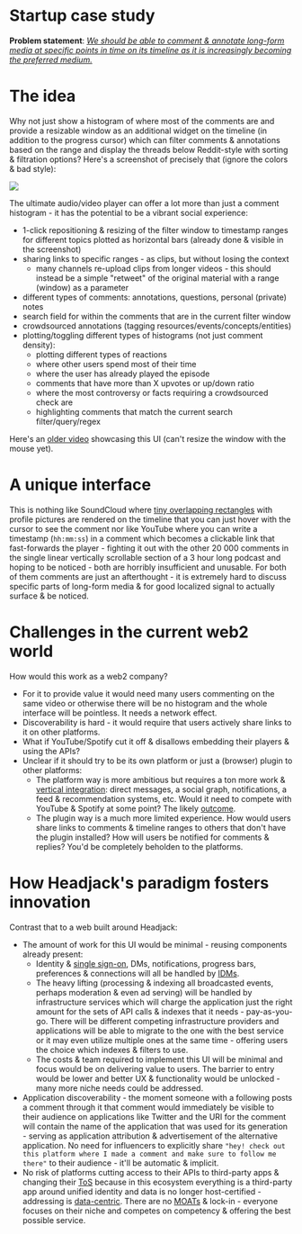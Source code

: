 # Startup case study

**Problem statement**: <u>*We should be able to comment & annotate long-form media at specific points in time on its timeline as it is increasingly becoming the preferred medium.*</u>

<!-- toc -->

# The idea

Why not just show a histogram of where most of the comments are and provide a resizable window as an additional widget on the timeline (in addition to the progress cursor) which can filter comments & annotations based on the range and display the threads below Reddit-style with sorting & filtration options? Here's a screenshot of precisely that (ignore the colors & bad style):

<img src="/img/startup_case_study.png"/>

The ultimate audio/video player can offer a lot more than just a comment histogram - it has the potential to be a vibrant social experience:
- 1-click repositioning & resizing of the filter window to timestamp ranges for different topics plotted as horizontal bars (already done & visible in the screenshot)
- sharing links to specific ranges - as clips, but without losing the context
    - many channels re-upload clips from longer videos - this should instead be a simple "retweet" of the original material with a range (window) as a parameter
- different types of comments: annotations, questions, personal (private) notes
- search field for within the comments that are in the current filter window
- crowdsourced annotations (tagging resources/events/concepts/entities)
- plotting/toggling different types of histograms (not just comment density):
    - plotting different types of reactions
    - where other users spend most of their time
    - where the user has already played the episode
    - comments that have more than X upvotes or up/down ratio
    - where the most controversy or facts requiring a crowdsourced check are
    - highlighting comments that match the current search filter/query/regex

Here's an [older video](https://www.youtube.com/watch?v=xsJvFr9v7Nk) showcasing this UI (can't resize the window with the mouse yet).

# A unique interface

This is nothing like SoundCloud where [tiny overlapping rectangles](https://soundcloud.com/liluzivert/for-fun-prod-by-beatsbyjeff) with profile pictures are rendered on the timeline that you can just hover with the cursor to see the comment nor like YouTube where you can write a timestamp (`hh:mm:ss`) in a comment which becomes a clickable link that fast-forwards the player - fighting it out with the other 20 000 comments in the single linear vertically scrollable section of a 3 hour long podcast and hoping to be noticed - both are horribly insufficient and unusable. For both of them comments are just an afterthought - it is extremely hard to discuss specific parts of long-form media & for good localized signal to actually surface & be noticed.

# Challenges in the current web2 world

How would this work as a web2 company?

- For it to provide value it would need many users commenting on the same video or otherwise there will be no histogram and the whole interface will be pointless. It needs a network effect.
- Discoverability is hard - it would require that users actively share links to it on other platforms.
- What if YouTube/Spotify cut it off & disallows embedding their players & using the APIs?
- Unclear if it should try to be its own platform or just a (browser) plugin to other platforms:
    - The platform way is more ambitious but requires a ton more work & [vertical integration](TODO.md#vertical-integration-vs-specialization--competition): direct messages, a social graph, notifications, a feed & recommendation systems, etc. Would it need to compete with YouTube & Spotify at some point? The likely [outcome](images/startup_failure_outcome.jpg).
    - The plugin way is a much more limited experience. How would users share links to comments & timeline ranges to others that don't have the plugin installed? How will users be notified for comments & replies? You'd be completely beholden to the platforms.

# How Headjack's paradigm fosters innovation

Contrast that to a web built around Headjack:

- The amount of work for this UI would be minimal - reusing components already present:
    - Identity & [single sign-on](https://en.wikipedia.org/wiki/Single_sign-on), DMs, notifications, progress bars, preferences & connections will all be handled by [IDMs](IDM.md).
    - The heavy lifting (processing & indexing all broadcasted events, perhaps moderation & even ad serving) will be handled by infrastructure services which will charge the application just the right amount for the sets of API calls & indexes that it needs - pay-as-you-go. There will be different competing infrastructure providers and applications will be able to migrate to the one with the best service or it may even utilize multiple ones at the same time - offering users the choice which indexes & filters to use.
    - The costs & team required to implement this UI will be minimal and focus would be on delivering value to users. The barrier to entry would be lower and better UX & functionality would be unlocked - many more niche needs could be addressed.
- Application discoverability - the moment someone with a following posts a comment through it that comment would immediately be visible to their audience on applications like Twitter and the URI for the comment will contain the name of the application that was used for its generation - serving as application attribution & advertisement of the alternative application. No need for influencers to explicitly share `"hey! check out this platform where I made a comment and make sure to follow me there"` to their audience - it'll be automatic & implicit.
- No risk of platforms cutting access to their APIs to third-party apps & changing their [ToS](https://en.wikipedia.org/wiki/Terms_of_service) because in this ecosystem everything is a third-party app around unified identity and data is no longer host-certified - addressing is [data-centric](host_vs_data_centric.md). There are no [MOATs](https://www.investopedia.com/ask/answers/05/economicmoat.asp) & lock-in - everyone focuses on their niche and competes on competency & offering the best possible service.
